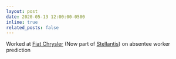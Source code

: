 ```yaml
---
layout: post
date: 2020-05-13 12:00:00-0500
inline: true
related_posts: false
---
```


Worked at [Fiat Chrysler](https://fcagroup-me.com/en/index.html) (Now part of [Stellantis](https://www.stellantis.com/en)) on absentee worker prediction
